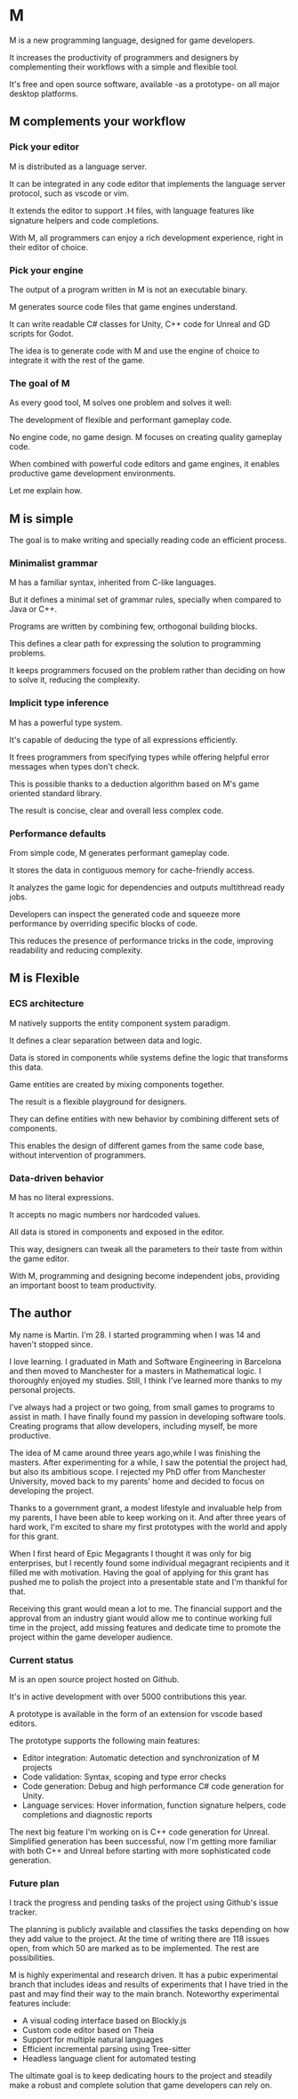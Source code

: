# M

M is a new programming language, designed for game developers.

It increases the productivity of programmers and designers
by complementing their workflows with a simple and flexible tool.

It's free and open source software,
available -as a prototype- on all major desktop platforms.

## M complements your workflow

### Pick your editor

M is distributed as a language server.

It can be integrated in any code editor that implements
the language server protocol, such as vscode or vim.

It extends the editor to support .Ⲙ files, with language features
like signature helpers and code completions.

With M, all programmers can enjoy a rich development experience,
right in their editor of choice.

### Pick your engine

The output of a program written in M is not an executable binary.

M generates source code files that game engines understand.

It can write readable C# classes for Unity,
C++ code for Unreal and GD scripts for Godot.

The idea is to generate code with M and use the engine of choice
to integrate it with the rest of the game.

### The goal of M

As every good tool, M solves one problem and solves it well:

The development of flexible and performant gameplay code.

No engine code, no game design. M focuses on creating quality gameplay code.

When combined with powerful code editors and game engines,
it enables productive game development environments.

Let me explain how.

## M is simple

The goal is to make writing and specially reading code an efficient process.

### Minimalist grammar

M has a familiar syntax, inherited from C-like languages.

But it defines a minimal set of grammar rules,
specially when compared to Java or C++.

Programs are written by combining few, orthogonal building blocks.

This defines a clear path for expressing the solution to programming problems.

It keeps programmers focused on the problem
rather than deciding on how to solve it, reducing the complexity.

### Implicit type inference

M has a powerful type system.

It's capable of deducing the type of all expressions efficiently.

It frees programmers from specifying types
while offering helpful error messages when types don't check.

This is possible thanks to a deduction algorithm
based on M's game oriented standard library.

The result is concise, clear and overall less complex code.

### Performance defaults

From simple code, M generates performant gameplay code.

It stores the data in contiguous memory for cache-friendly access.

It analyzes the game logic for dependencies and outputs multithread ready jobs.

Developers can inspect the generated code and squeeze more performance
by overriding specific blocks of code.

This reduces the presence of performance tricks in the code,
improving readability and reducing complexity.

## M is Flexible

### ECS architecture

M natively supports the entity component system paradigm.

It defines a clear separation between data and logic.

Data is stored in components
while systems define the logic that transforms this data.

Game entities are created by mixing components together.

The result is a flexible playground for designers.

They can define entities with new behavior
by combining different sets of components.

This enables the design of different games from the same code base,
without intervention of programmers.

### Data-driven behavior

M has no literal expressions.

It accepts no magic numbers nor hardcoded values.

All data is stored in components and exposed in the editor.

This way, designers can tweak all the parameters
to their taste from within the game editor.

With M, programming and designing become independent jobs,
providing an important boost to team productivity.

## The author

My name is Martin. I'm 28. I started programming when I was 14
and haven't stopped since.

I love learning. I graduated in Math and Software Engineering in Barcelona
and then moved to Manchester for a masters in Mathematical logic.
I thoroughly enjoyed my studies.
Still, I think I've learned more thanks to my personal projects.

I've always had a project or two going,
from small games to programs to assist in math.
I have finally found my passion in developing software tools.
Creating programs that allow developers, including myself, be more productive.

The idea of M came around three years ago,while I was finishing the masters.
After experimenting for a while, I saw the potential the project had,
but also its ambitious scope.
I rejected my PhD offer from Manchester University,
moved back to my parents' home and decided to focus on developing the project.

Thanks to a government grant, a modest lifestyle
and invaluable help from my parents, I have been able to keep working on it.
And after three years of hard work, I'm excited to share my first
prototypes with the world and apply for this grant.

When I first heard of Epic Megagrants I thought it was only for big
enterprises, but I recently found some individual megagrant recipients and
it filled me with motivation. Having the goal of applying for this grant has
pushed me to polish the project into a presentable state and I'm thankful for
that.

Receiving this grant would mean a lot to me.
The financial support and the approval from an industry giant would allow me to
continue working full time in the project,
add missing features and dedicate time to promote the project
within the game developer audience.

### Current status

M is an open source project hosted on Github.

It's in active development with over 5000 contributions this year.

A prototype is available in the form of an extension for vscode based editors.

The prototype supports the following main features:

- Editor integration: Automatic detection and synchronization of M projects
- Code validation: Syntax, scoping and type error checks
- Code generation: Debug and high performance C# code generation for Unity.
- Language services: Hover information, function signature helpers,
code completions and diagnostic reports

The next big feature I'm working on is C++ code generation for Unreal.
Simplified generation has been successful, now I'm getting more familiar with
both C++ and Unreal before starting with more sophisticated code generation.

### Future plan

I track the progress and pending tasks of the project
using Github's issue tracker.

The planning is publicly available and classifies the tasks depending on
how they add value to the project.
At the time of writing there are 118 issues open,
from which 50 are marked as to be implemented. The rest are possibilities.

M is highly experimental and research driven.
It has a pubic experimental branch that includes ideas and results of
experiments that I have tried in the past and may find their way
to the main branch. Noteworthy experimental features include:

- A visual coding interface based on Blockly.js
- Custom code editor based on Theia
- Support for multiple natural languages
- Efficient incremental parsing using Tree-sitter
- Headless language client for automated testing

The ultimate goal is to keep dedicating hours to the project and steadily make a
robust and complete solution that game developers can rely on.

